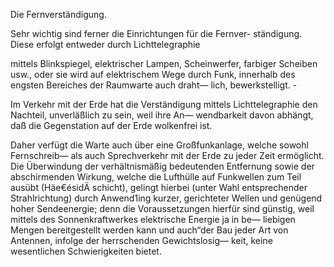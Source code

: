 Die Fernverständigung.

Sehr wichtig sind ferner die Einrichtungen für die Fernver-
ständigung. Diese erfolgt entweder durch Lichttelegraphie

mittels Blinkspiegel, elektrischer Lampen, Scheinwerfer, farbiger
Scheiben usw., oder sie wird auf elektrischem Wege durch
Funk, innerhalb des engsten Bereiches der Raumwarte auch draht—
lich, bewerkstelligt. -

Im Verkehr mit der Erde hat die Verständigung mittels
Lichttelegraphie den Nachteil, unverläßlich zu sein, weil ihre An—
wendbarkeit davon abhängt, daß die Gegenstation auf der Erde
wolkenfrei ist.

Daher verfügt die Warte auch über eine Großfunkanlage,
welche sowohl Fernschreib— als auch Sprechverkehr mit der Erde
zu jeder Zeit ermöglicht. Die Überwindung der verhältnismäßig
bedeutenden Entfernung sowie der abschirmenden Wirkung,
welche die Lufthülle auf Funkwellen zum Teil ausübt (Häe€ésidÄ
schicht), gelingt hierbei (unter Wahl entsprechender Strahlrichtung)
durch Anwend1ing kurzer, gerichteter Wellen und genügend hoher
Sendeenergie; denn die Voraussetzungen hierfür sind günstig,
weil mittels des Sonnenkraftwerkes elektrische Energie ja in be—
liebigen Mengen bereitgestellt werden kann und auch“der Bau
jeder Art von Antennen, infolge der herrschenden Gewichtslosig—
keit, keine wesentlichen Schwierigkeiten bietet.

